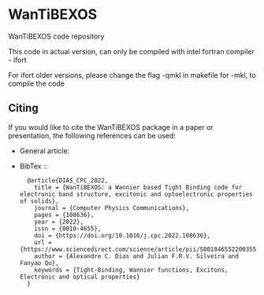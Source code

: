 # WanTiBEXOS
WanTiBEXOS code repository

This code in actual version, can only be compiled with intel fortran compiler - ifort

For ifort older versions, please change the flag -qmkl in makefile for -mkl, to compile the code

Citing
   ------

   If you would like to cite the WanTiBEXOS package in a paper or presentation, the
   following references can be used:

- General article:

- BibTex ::
        
        @article{DIAS_CPC_2022,
          title = {WanTiBEXOS: a Wannier based Tight Binding code for electronic band structure, excitonic and optoelectronic properties of solids},
          journal = {Computer Physics Communications},
          pages = {108636},
          year = {2022},
          issn = {0010-4655},
          doi = {https://doi.org/10.1016/j.cpc.2022.108636},
          url = {https://www.sciencedirect.com/science/article/pii/S0010465522003551},
          author = {Alexandre C. Dias and Julian F.R.V. Silveira and Fanyao Qu},
          keywords = {Tight-Binding, Wannier functions, Excitons, Electronic and optical properties}
        }
